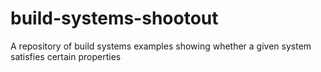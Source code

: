 # build-systems-shootout
A repository of build systems examples showing whether a given system satisfies certain properties
